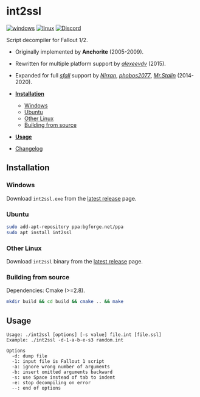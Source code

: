 # int2ssl
[![windows](https://github.com/BGforgeNet/int2ssl/workflows/MSBuild/badge.svg)](https://github.com/BGforgeNet/int2ssl/actions?query=workflow%3AMSBuild)
[![linux](https://github.com/BGforgeNet/int2ssl/workflows/CMake/badge.svg)](https://github.com/BGforgeNet/int2ssl/actions?query=workflow%3ACMake)
[![Discord](https://img.shields.io/discord/401990446747877376.svg)](https://discord.gg/jxs6WRq)

Script decompiler for Fallout 1/2.

- Originally implemented by **Anchorite** (2005-2009).
- Rewritten for multiple platform support by [*alexeevdv*](https://github.com/alexeevdv) (2015).
- Expanded for full [*sfall*](https://github.com/phobos2077/sfall) support by [*Nirran*](https://github.com/nirran), [*phobos2077*](https://github.com/phobos2077), [*Mr.Stalin*](https://github.com/FakelsHub) (2014-2020).


- [__Installation__](#installation)
  - [Windows](#windows)
  - [Ubuntu](#ubuntu)
  - [Other Linux](#other-linux)
  - [Building from source](#bilding-from-source)
- [__Usage__](#usage)
- [Changelog](CHANGELOG.md)


## Installation

### Windows

Download `int2ssl.exe` from the [latest release](https://github.com/BGforgeNet/int2ssl/releases/latest) page.

### Ubuntu

```bash
sudo add-apt-repository ppa:bgforge.net/ppa
sudo apt install int2ssl
```

### Other Linux
Download `int2ssl` binary from the [latest release](https://github.com/BGforgeNet/int2ssl/releases/latest) page.

### Building from source

Dependencies: Cmake (>=2.8).

```bash
mkdir build && cd build && cmake .. && make
```

## Usage

```
Usage: ./int2ssl [options] [-s value] file.int [file.ssl]
Example: ./int2ssl -d-1-a-b-e-s3 random.int

Options
  -d: dump file
  -1: input file is Fallout 1 script
  -a: ignore wrong number of arguments
  -b: insert omitted arguments backward
  -s: use Space instead of tab to indent
  -e: stop decompiling on error
  --: end of options
```
